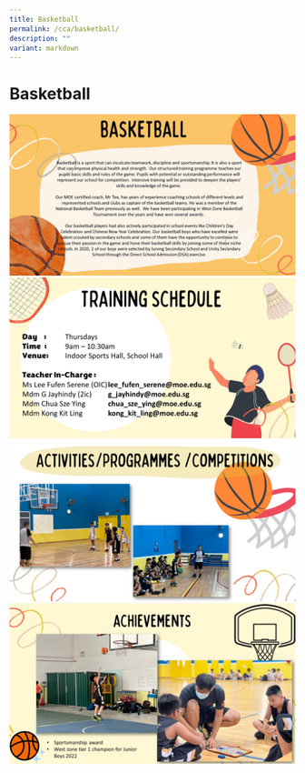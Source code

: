 ```yaml
---
title: Basketball
permalink: /cca/basketball/
description: ""
variant: markdown
---
```

# Basketball

![](/images/CCAs/Basketball/2024_Basketball_Slide1.JPG)
![](/images/CCAs/Badminton/Badminton_Slide_2.jpg)
![](/images/CCAs/Basketball/2024_Basketball_Slide3.JPG)
![](/images/CCAs/Basketball/2024_Basketball_Slide4.JPG)